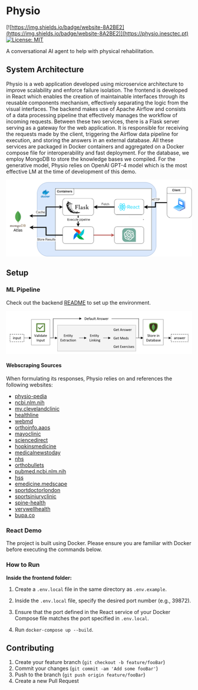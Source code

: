 # Physio

[![https://img.shields.io/badge/website-8A2BE2](https://img.shields.io/badge/website-8A2BE2)](https://physio.inesctec.pt)
[![License: MIT](https://img.shields.io/badge/License-MIT-yellow.svg)](https://opensource.org/licenses/MIT)

A conversational AI agent to help with physical rehabilitation.

## System Architecture

Physio is a web application developed using microservice architecture to improve scalability and enforce failure isolation. The frontend is developed in React which enables the creation of maintainable interfaces through its reusable components mechanism, effectively separating the logic from the visual interfaces. The backend makes use of Apache Airflow and consists of a data processing pipeline that effectively manages the workflow of incoming requests. Between these two services, there is a Flask server serving as a gateway for the web application. It is responsible for receiving the requests made by the client, triggering the Airflow data pipeline for execution, and storing the answers in an external database. All these services are packaged in Docker containers and aggregated on a Docker compose file for interoperability and fast deployment. For the database, we employ MongoDB to store the knowledge bases we compiled. For the generative model, Physio relies on OpenAI GPT-4 model which is the most effective LM at the time of development of this demo.

![System Architecture](imgs/system_architecture.png)

## Setup

### ML Pipeline

Check out the backend [README](backend/README.md) to set up the environment.

![Data Pipeline](imgs/data_pipeline.png)

#### Webscraping Sources

When formulating its responses, Physio relies on and references the following websites:

* [physio-pedia](www.physio-pedia.com)
* [ncbi.nlm.nih](www.ncbi.nlm.nih.gov)
* [my.clevelandclinic](www.my.clevelandclinic.org)
* [healthline](www.healthline.com)
* [webmd](www.webmd.com)
* [orthoinfo.aaos](www.orthoinfo.aaos.org)
* [mayoclinic](www.mayoclinic.org)
* [sciencedirect](www.sciencedirect.com)
* [hopkinsmedicine](www.hopkinsmedicine.org)
* [medicalnewstoday](www.medicalnewstoday.com)
* [nhs](www.nhs.uk)
* [orthobullets](www.orthobullets.com)
* [pubmed.ncbi.nlm.nih](www.pubmed.ncbi.nlm.nih.gov)
* [hss](www.hss.edu)
* [emedicine.medscape](www.emedicine.medscape.com)
* [sportdoctorlondon](www.sportdoctorlondon.com)
* [sportsinjuryclinic](www.sportsinjuryclinic.net)
* [spine-health](www.spine-health.com)
* [verywellhealth](www.verywellhealth.com)
* [bupa.co](www.bupa.co.uk)

### React Demo

The project is built using Docker. Please ensure you are familiar with Docker before executing the commands below.

### How to Run

**Inside the frontend folder:**

1. Create a `.env.local` file in the same directory as `.env.example`.

2. Inside the `.env.local` file, specify the desired port number (e.g., 39872).

3. Ensure that the port defined in the React service of your Docker Compose file matches the port specified in `.env.local`.

4. Run `docker-compose up --build`.


## Contributing

1. Create your feature branch (`git checkout -b feature/fooBar`)
2. Commit your changes (`git commit -am 'Add some fooBar'`)
3. Push to the branch (`git push origin feature/fooBar`)
4. Create a new Pull Request
